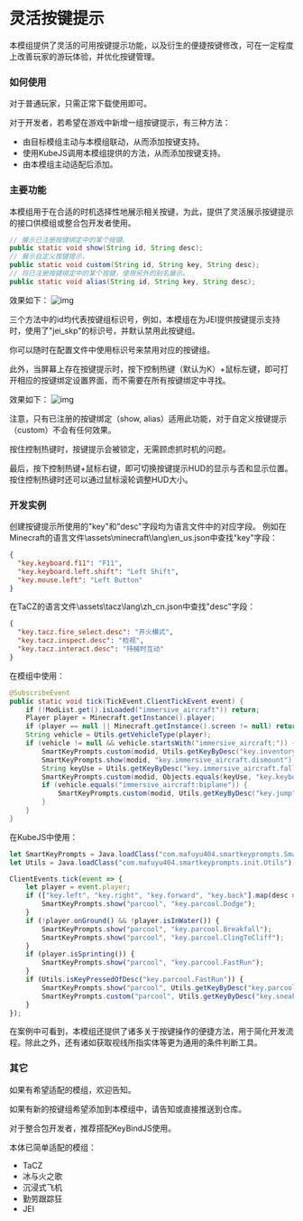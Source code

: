 # 灵活按键提示

本模组提供了灵活的可用按键提示功能，以及衍生的便捷按键修改，可在一定程度上改善玩家的游玩体验，并优化按键管理。

### 如何使用

对于普通玩家，只需正常下载使用即可。

对于开发者，若希望在游戏中新增一组按键提示，有三种方法：
- 由目标模组主动与本模组联动，从而添加按键支持。
- 使用KubeJS调用本模组提供的方法，从而添加按键支持。
- 由本模组主动适配后添加。

### 主要功能

本模组用于在合适的时机选择性地展示相关按键，为此，提供了灵活展示按键提示的接口供模组或整合包开发者使用。
```java
// 展示已注册按键绑定中的某个按键。
public static void show(String id, String desc);
// 展示自定义按键提示。
public static void custom(String id, String key, String desc);
// 将已注册按键绑定中的某个按键，使用另外的别名展示。
public static void alias(String id, String key, String desc);
```
效果如下：
![img](https://resource-api.xyeidc.com//client/pics/abf93d30)

三个方法中的id均代表按键组标识号，例如，本模组在为JEI提供按键提示支持时，使用了"jei_skp"的标识号，并默认禁用此按键组。

你可以随时在配置文件中使用标识号来禁用对应的按键组。

此外，当屏幕上存在按键提示时，按下控制热键（默认为K）+鼠标左键，即可打开相应的按键绑定设置界面，而不需要在所有按键绑定中寻找。

效果如下：
![img](https://resource-api.xyeidc.com//client/pics/f016a6c2)

注意，只有已注册的按键绑定（show, alias）适用此功能，对于自定义按键提示（custom）不会有任何效果。

按住控制热键时，按键提示会被锁定，无需顾虑抓时机的问题。

最后，按下控制热键+鼠标右键，即可切换按键提示HUD的显示与否和显示位置。按住控制热键时还可以通过鼠标滚轮调整HUD大小。

### 开发实例

创建按键提示所使用的"key"和"desc"字段均为语言文件中的对应字段。
例如在Minecraft的语言文件\assets\minecraft\lang\en_us.json中查找"key"字段：
```json
{
  "key.keyboard.f11": "F11",
  "key.keyboard.left.shift": "Left Shift",
  "key.mouse.left": "Left Button"
}
```
在TaCZ的语言文件\assets\tacz\lang\zh_cn.json中查找"desc"字段：
```json
{
  "key.tacz.fire_select.desc": "开火模式",
  "key.tacz.inspect.desc": "检视",
  "key.tacz.interact.desc": "持械时互动"
}
```

在模组中使用：
```java
@SubscribeEvent
public static void tick(TickEvent.ClientTickEvent event) {
    if (!ModList.get().isLoaded("immersive_aircraft")) return;
    Player player = Minecraft.getInstance().player;
    if (player == null || Minecraft.getInstance().screen != null) return;
    String vehicle = Utils.getVehicleType(player);
    if (vehicle != null && vehicle.startsWith("immersive_aircraft:")) {
        SmartKeyPrompts.custom(modid, Utils.getKeyByDesc("key.inventory"), "immersive_aircraft.slot.upgrade");
        SmartKeyPrompts.show(modid, "key.immersive_aircraft.dismount");
        String keyUse = Utils.getKeyByDesc("key.immersive_aircraft.fallback_use");
        SmartKeyPrompts.custom(modid, Objects.equals(keyUse, "key.keyboard.unknown") ? "key.mouse.right" : keyUse, "item.immersive_aircraft.item.weapon");
        if (vehicle.equals("immersive_aircraft:biplane")) {
            SmartKeyPrompts.custom(modid, Utils.getKeyByDesc("key.jump"), "item.immersive_aircraft.engine");
        }
    }
}

```
在KubeJS中使用：
```javascript
let SmartKeyPrompts = Java.loadClass("com.mafuyu404.smartkeyprompts.SmartKeyPrompts");
let Utils = Java.loadClass("com.mafuyu404.smartkeyprompts.init.Utils");

ClientEvents.tick(event => {
    let player = event.player;
    if (["key.left", "key.right", "key.forward", "key.back"].map(desc => Utils.isKeyPressedOfDesc(desc)).includes(true)) {
        SmartKeyPrompts.show("parcool", "key.parcool.Dodge");
    }
    if (!player.onGround() && !player.isInWater()) {
        SmartKeyPrompts.show("parcool", "key.parcool.Breakfall");
        SmartKeyPrompts.show("parcool", "key.parcool.ClingToCliff");
    }
    if (player.isSprinting()) {
        SmartKeyPrompts.show("parcool", "key.parcool.FastRun");
    }
    if (Utils.isKeyPressedOfDesc("key.parcool.FastRun")) {
        SmartKeyPrompts.show("parcool", Utils.getKeyByDesc("key.parcool.Dodge"));
        SmartKeyPrompts.custom("parcool", Utils.getKeyByDesc("key.sneak"), "parcool.action.CatLeap");
    }
});
```

在案例中可看到，本模组还提供了诸多关于按键操作的便捷方法，用于简化开发流程。除此之外，还有诸如获取视线所指实体等更为通用的条件判断工具。

### 其它

如果有希望适配的模组，欢迎告知。

如果有新的按键组希望添加到本模组中，请告知或直接推送到仓库。

对于整合包开发者，推荐搭配KeyBindJS使用。

本体已简单适配的模组：
- TaCZ
- 冰与火之歌
- 沉浸式飞机
- 勤劳跟踪狂
- JEI